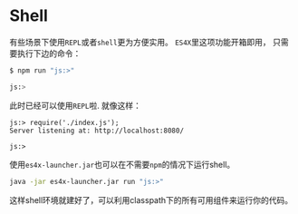 # Shell

有些场景下使用`REPL`或者`shell`更为方便实用。 `ES4X`里这项功能开箱即用，
只需要执行下边的命令：

```bash
$ npm run "js:>"

js:>
```

此时已经可以使用`REPL`啦. 就像这样：

```
js:> require('./index.js');
Server listening at: http://localhost:8080/

js:>
```

使用`es4x-launcher.jar`也可以在不需要`npm`的情况下运行shell。

```bash
java -jar es4x-launcher.jar run "js:>"
```

这样shell环境就建好了，可以利用classpath下的所有可用组件来运行你的代码。

